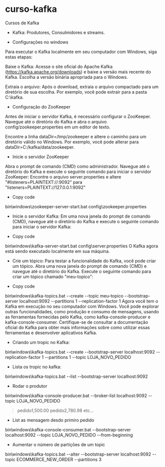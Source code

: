 # curso-kafka
Cursos de Kafka

- Kafka: Produtores, Consulmidores e streams.


- Configurações no windows

Para executar o Kafka localmente em seu computador com Windows, siga estas etapas:

Baixe o Kafka: Acesse o site oficial do Apache Kafka (https://kafka.apache.org/downloads) e baixe a versão mais recente do Kafka. Escolha a versão binária apropriada para o Windows.

Extraia o arquivo: Após o download, extraia o arquivo compactado para um diretório de sua escolha. Por exemplo, você pode extrair para a pasta C:\kafka.

- Configuração do ZooKeeper

Antes de iniciar o servidor Kafka, é necessário configurar o ZooKeeper. Navegue até o diretório do Kafka e abra o arquivo config/zookeeper.properties em um editor de texto.

Encontre a linha dataDir=/tmp/zookeeper e altere o caminho para um diretório válido no Windows. Por exemplo, você pode alterar para dataDir=C:/kafka/data/zookeeper.

- Inicie o servidor ZooKeeper

Abra o prompt de comando (CMD) como administrador. Navegue até o diretório do Kafka e execute o seguinte comando para iniciar o servidor ZooKeeper:
Encontre o arquivo server.properties e altere "#listeners=PLAINTEXT://:9092" para "listeners=PLAINTEXT://127.0.0.1:9092"

- Copy code

bin\windows\zookeeper-server-start.bat config\zookeeper.properties

- Inicie o servidor Kafka: Em uma nova janela do prompt de comando (CMD), navegue até o diretório do Kafka e execute o seguinte comando para iniciar o servidor Kafka:

- Copy code

bin\windows\kafka-server-start.bat config\server.properties
O Kafka agora está sendo executado localmente em sua máquina.

- Crie um tópico: Para testar a funcionalidade do Kafka, você pode criar um tópico. Abra uma nova janela do prompt de comando (CMD) e navegue até o diretório do Kafka. Execute o seguinte comando para criar um tópico chamado "meu-topico":

- Copy code

bin\windows\kafka-topics.bat --create --topic meu-topico --bootstrap-server localhost:9092 --partitions 1 --replication-factor 1
Agora você tem o Kafka em execução no seu computador com Windows. Você pode explorar outras funcionalidades, como produção e consumo de mensagens, usando as ferramentas fornecidas pelo Kafka, como kafka-console-producer e kafka-console-consumer. Certifique-se de consultar a documentação oficial do Kafka para obter mais informações sobre como utilizar essas ferramentas e desenvolver aplicativos Kafka.

- Criando um tropic no Kafka:

bin\windows\kafka-topics.bat --create --bootstrap-server localhost:9092 --replication-factor 1 --partitions 1 --topic LOJA_NOVO_PEDIDO

- Lista os tropic no kafka:

bin\windows\kafka-topics.bat --list --bootstrap-server localhost:9092

- Rodar o produtor

bin\windows\kafka-console-producer.bat --broker-list localhost:9092 --topic LOJA_NOVO_PEDIDO

>pedido1,500.00
>pedido2,780.98
etc...

- List as mensagem desdo primiro pedido

bin\windows\kafka-console-consumer.bat --bootstrap-server localhost:9092 --topic LOJA_NOVO_PEDIDO --from-beginning

- Aumentar o número de partições de um topic

bin\windows\kafka-topics.bat --alter --bootstrap-server localhost:9092 --topic ECOMMERCE_NEW_ORDER --partitions 3
